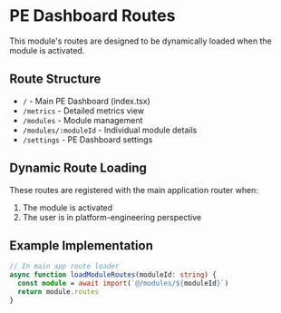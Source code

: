 # PE Dashboard Routes

This module's routes are designed to be dynamically loaded when the module is activated.

## Route Structure

- `/` - Main PE Dashboard (index.tsx)
- `/metrics` - Detailed metrics view  
- `/modules` - Module management
- `/modules/:moduleId` - Individual module details
- `/settings` - PE Dashboard settings

## Dynamic Route Loading

These routes are registered with the main application router when:
1. The module is activated
2. The user is in platform-engineering perspective

## Example Implementation

```typescript
// In main app route loader
async function loadModuleRoutes(moduleId: string) {
  const module = await import(`@/modules/${moduleId}`)
  return module.routes
}
```